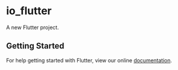 # io_flutter

A new Flutter project.

## Getting Started

For help getting started with Flutter, view our online
[documentation](https://flutter.io/).
